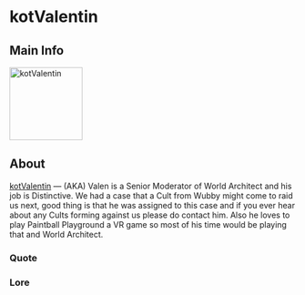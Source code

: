 # kotValentin

## Main Info
<img class="" src="https://tr.rbxcdn.com/30DAY-AvatarHeadshot-C578B6087B83D85AADC037707FBB4CF9-Png/420/420/AvatarHeadshot/Png/noFilter" alt="kotValentin" style="width:128px;height:128px;">

## About
[kotValentin](https://www.roblox.com/users/2729533722/profile) — (AKA) Valen is a Senior Moderator of World Architect and his job is Distinctive. We had a case that a Cult from Wubby might come to raid us next, good thing is that he was assigned to this case and if you ever hear about any Cults forming against us please do contact him. Also he loves to play Paintball Playground a VR game so most of his time would be playing that and World Architect.
### Quote
<!-- Add a quote here -->

### Lore
<!-- Add lore here -->
